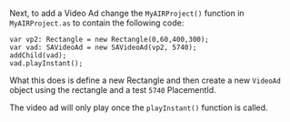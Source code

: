 Next, to add a Video Ad change the `MyAIRProject()` function in `MyAIRProject.as` to contain the following code:

```
var vp2: Rectangle = new Rectangle(0,60,400,300);
var vad: SAVideoAd = new SAVideoAd(vp2, 5740);
addChild(vad);
vad.playInstant();

```

What this does is define a new Rectangle and then create a new `VideoAd` object using the rectangle and a test `5740` PlacementId.

The video ad will only play once the `playInstant()` function is called. 
